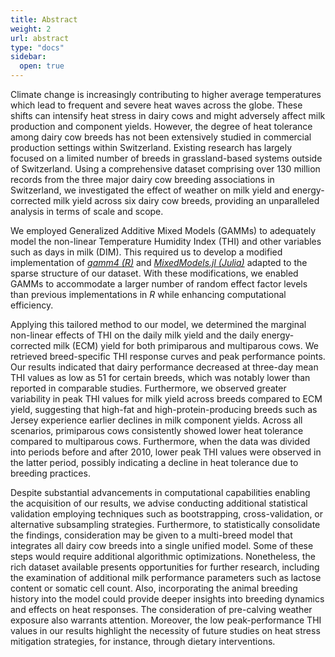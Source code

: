 ```yaml
---
title: Abstract
weight: 2
url: abstract
type: "docs"
sidebar:
  open: true
---
```


Climate change is increasingly contributing to higher average temperatures which lead to frequent and severe heat waves across the globe. These shifts can intensify heat stress in dairy cows and might adversely affect milk production and component yields. However, the degree of heat tolerance among dairy cow breeds has not been extensively studied in commercial production settings within Switzerland. Existing research has largely focused on a limited number of breeds in grassland-based systems outside of Switzerland. Using a comprehensive dataset comprising over 130 million records from the three major dairy cow breeding associations in Switzerland, we investigated the effect of weather on milk yield and energy-corrected milk yield across six dairy cow breeds, providing an unparalleled analysis in terms of scale and scope.

We employed Generalized Additive Mixed Models (GAMMs) to adequately model the non-linear Temperature Humidity Index (THI) and other variables such as days in milk (DIM). This required us to develop a modified implementation of [*gamm4 (R)*](https://cran.r-project.org/web/packages/gamm4/gamm4.pdf) and [*MixedModels.jl (Julia)*](https://juliastats.org/MixedModels.jl/dev/) adapted to the sparse structure of our dataset. With these modifications, we enabled GAMMs to accommodate a larger number of random effect factor levels than previous implementations in *R* while enhancing computational efficiency.

Applying this tailored method to our model, we determined the marginal non-linear effects of THI on the daily milk yield and the daily energy-corrected milk (ECM) yield for both primiparous and multiparous cows. We retrieved breed-specific THI response curves and peak performance points. Our results indicated that dairy performance decreased at three-day mean THI values as low as 51 for certain breeds, which was notably lower than reported in comparable studies. Furthermore, we observed greater variability in peak THI values for milk yield across breeds compared to ECM yield, suggesting that high-fat and high-protein-producing breeds such as Jersey experience earlier declines in milk component yields. Across all scenarios, primiparous cows consistently showed lower heat tolerance compared to multiparous cows. Furthermore, when the data was divided into periods before and after 2010, lower peak THI values were observed in the latter period, possibly indicating a decline in heat tolerance due to breeding practices.

Despite substantial advancements in computational capabilities enabling the acquisition of our results, we advise conducting additional statistical validation employing techniques such as bootstrapping, cross-validation, or alternative subsampling strategies. Furthermore, to statistically consolidate the findings, consideration may be given to a multi-breed model that integrates all dairy cow breeds into a single unified model. Some of these steps would require additional algorithmic optimizations. Nonetheless, the rich dataset available presents opportunities for further research, including the examination of additional milk performance parameters such as lactose content or somatic cell count. Also, incorporating the animal breeding history into the model could provide deeper insights into breeding dynamics and effects on heat responses. The consideration of pre-calving weather exposure also warrants attention. Moreover, the low peak-performance THI values in our results highlight the necessity of future studies on heat stress mitigation strategies, for instance, through dietary interventions.
